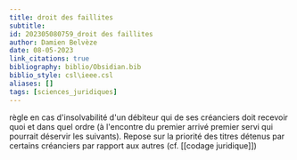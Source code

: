 ```yaml
---
title: droit des faillites
subtitle:
id: 202305080759_droit des faillites
author: Damien Belvèze
date: 08-05-2023
link_citations: true
bibliography: biblio/Obsidian.bib
biblio_style: csl\ieee.csl
aliases: []
tags: [sciences_juridiques]
---
```


règle en cas d'insolvabilité d'un débiteur qui de ses créanciers doit recevoir quoi et dans quel ordre (à l'encontre du premier arrivé premier servi qui pourrait déservir les suivants). Repose sur la priorité des titres détenus par certains créanciers par rapport aux autres (cf. [[codage juridique]])




